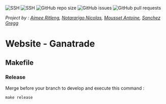 ![SSH](https://github.com/Ganatrade/www/workflows/SSH/badge.svg?branch=master)
![SSH](https://github.com/Ganatrade/www/workflows/SSH/badge.svg?branch=develop)
![GitHub repo size](https://img.shields.io/github/repo-size/ganatrade/www)
![GitHub issues](https://img.shields.io/github/issues-raw/ganatrade/www)
![GitHub pull requests](https://img.shields.io/github/issues-pr-raw/ganatrade/www)

_Project by : 
[Aimee Ritleng](https://github.com/Aimee-RTLNG), 
[Notararigo Nicolas](https://github.com/Neerfix), 
[Mousset Antoine](https://github.com/nrgix2), 
[Sanchez Gregg](https://github.com/Arty3P)_
# Website - Ganatrade

## Makefile

### Release
Merge before your branch to develop and execute this command :
```
make release
```
